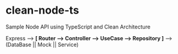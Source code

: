 # clean-node-ts
Sample Node API using TypeScript and Clean Architecture


Express --> **[ Router --> Controller --> UseCase --> Repository ]** --> (DataBase || Mock || Service)
